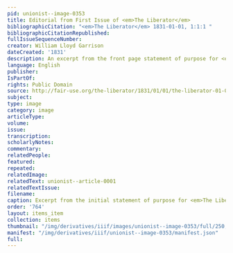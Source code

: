 ```yaml
---
pid: unionist--image-0353
title: Editorial from First Issue of <em>The Liberator</em>
bibliographicCitation: "<em>The Liberator</em> 1831-01-01, 1:1:1 "
bibliographicCitationRepublished: 
fullIssueSequenceNumber: 
creator: William Lloyd Garrison
dateCreated: '1831'
description: An excerpt from the front page statement of purpose for <em>The Liberator</em>
language: English
publisher: 
IsPartOf: 
rights: Public Domain
source: http://fair-use.org/the-liberator/1831/01/01/the-liberator-01-01.pdf
subject: 
type: image
category: image
articleType: 
volume: 
issue: 
transcription: 
scholarlyNotes: 
commentary: 
relatedPeople: 
featured: 
repeated: 
relatedImage: 
relatedText: unionist--article-0001
relatedTextIssue: 
filename: 
caption: Excerpt from the initial statement of purpose for <em>The Liberator</em>
order: '764'
layout: items_item
collection: items
thumbnail: "/img/derivatives/iiif/images/unionist--image-0353/full/250,/0/default.jpg"
manifest: "/img/derivatives/iiif/unionist--image-0353/manifest.json"
full: 
---
```

